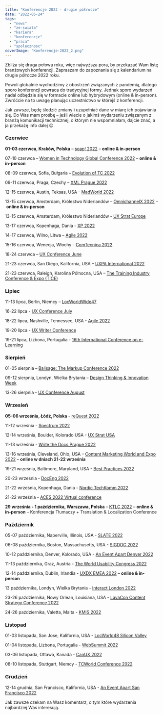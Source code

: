 ```yaml
---
title: "Konferencje 2022 - drugie półrocze"
date: "2022-05-24"
tags:
  - "news"
  - "ze-swiata"
  - "kariera"
  - "konferencje"
  - "praca"
  - "spolecznosc"
coverImage: "Konferencje-2022_2.png"
---
```


Zbliża się druga połowa roku, więc najwyższa pora, by przekazać Wam listę
branżowych konferencji. Zapraszam do zapoznania się z kalendarium na drugie
półrocze 2022 roku.

Powoli globalnie wychodzimy z obostrzeń związanych z pandemią, dlatego sporo
konferencji powraca do tradycyjnej formy. Jednak sporo wydarzeń nadal odbędzie
się w formacie online lub hybrydowym (online & in-person). Zwróćcie na to uwagę
planując uczestnictwo w którejś z konferencji.

Jak zawsze, będę śledzić zmiany i uzupełniać dane w miarę ich pojawiania się. Do
Was mam prośbę – jeśli wiecie o jakimś wydarzeniu związanym z branżą komunikacji
technicznej, o którym nie wspomniałam, dajcie znać, a ja przekażę info dalej 😉

### Czerwiec

**01-03 czerwca, Kraków, Polska** – [soap! 2022](http://soapconf.com/)
– **online & in-person**

07-10 czerwca
– [Women in Technology Global Conference 2022](https://www.womentech.net/women-tech-conference) – **online
& in-person**

08-09 czerwca, Sofia, Bułgaria
– [Evolution of TC 2022](https://evolution-of-tc.com/)

09-11 czerwca, Praga, Czechy – [XML Prague 2022](https://www.xmlprague.cz/)

12-15 czerwca, Austin, Teksas, USA -
[MadWorld 2022](https://www.madcapsoftware.com/madworld-conferences/madworld-2022/)

13-15 czerwca, Amsterdam, Królestwo Niderlandów
– [OmnichannelX 2022](https://omnichannelx.digital/) – **online & in-person**

13-15 czerwca, Amsterdam, Królestwo Niderlandów -
[UX Strat Europe](https://uxstrat.com/europe/)

13-17 czerwca, Kopenhaga, Dania -
[XP 2022](https://www.agilealliance.org/xp2022/)

14-17 czerwca, Wilno, Litwa
– [Agile 2022](https://agile-online.org/index.php/conference-2022)

15-16 czerwca, Wenecja, Włochy -
[ComTecnica 2022](https://www.comtecnica.eu/en/)

18-24 czerwca – [UX Conference June](https://www.nngroup.com/training/june/)

21-23 czerwca, San Diego, Kalifornia, USA
– [UXPA International 2022](https://uxpa2022.org/)

21-23 czerwca, Raleigh, Karolina Północna, USA
– [The Training Industry Conference & Expo (TICE)](https://tice.trainingindustry.com/event/fc4ecba7-05dc-424d-a748-661076d67f3e/summary)

### Lipiec

11-13 lipca, Berlin, Niemcy –
[LocWorldWide47](https://locworld.com/call-for-papers-locworld47-berlin/)

16-22 lipca - [UX Conference July](https://www.nngroup.com/training/july/)

18-22 lipca, Nashville, Tennessee, USA -
[Agile 2022](https://www.agilealliance.org/agile2022/)

19-20 lipca - [UX Writer Conference](https://uxwriterconference.com/)

19-21 lipca, Lizbona, Portugalia -
[16th International Conference on e-Learning](https://www.elearning-conf.org/)

### Sierpień

01-05 sierpnia –
[Balisage: The Markup Conference 2022](http://www.balisage.net/)

09-12 sierpnia, Londyn, Wielka Brytania –
[Design Thinking & Innovation Week](https://futurelondonacademy.co.uk/en/course/design-thinking-and-innovation)

13-26 sierpnia -
[UX Conference August](https://www.nngroup.com/training/august/)

### Wrzesień

**05-06 września, Łódź, Polska** - [reQuest 2022](https://2022.request.pl/)

11-12 września - [Spectrum 2022](https://stc-rochester.org/spectrum/)

12-14 września, Boulder, Kolorado USA - [UX Strat USA](https://uxstrat.com/usa/)

11-13 września -
[Write the Docs Prague 2022](https://www.writethedocs.org/conf/prague/2022/)

13-16 września, Cleveland, Ohio, USA –
[Content Marketing World and Expo 2022](https://www.contentmarketingworld.com/) – **online
w dniach 21-22 września**

19-21 września, Baltimore, Maryland, USA -
[Best Practices 2022](https://bp.infomanagementcenter.com/)

20-23 września - [DocEng 2022](https://doceng.org/doceng2022)

21-22 września, Kopenhaga, Dania -
[Nordic TechKomm 2022](https://www.nordic-techkomm.com/)

21-22 września -
[ACES 2022 Virtual conference](https://aceseditors.org/conference)

**29 września - 1 października, Warszawa, Polska**
– [KTLC 2022](https://www.konferencjatlumaczy.pl/) – **online & in-person** –
Konferencja Tłumaczy + Translation & Localization Conference

### Październik

05-07 października, Naperville, Illinois, USA -
[SLATE 2022](https://www.slategroup.org/conference)

06-08 października, Boston, Massachusetts, USA -
[SIGDOC 2022](https://sigdoc.acm.org/)

10-12 października, Denver, Kolorado, USA -
[An Event Apart Denver 2022](https://aneventapart.com/event/denver-2022)

11-13 października, Graz, Austria -
[The World Usability Congress 2022](https://worldusabilitycongress.com/)

12-14 października, Dublin, Irlandia -
[UXDX EMEA 2022](https://uxdx.com/emea/2022/?gclid=Cj0KCQjwhLKUBhDiARIsAMaTLnGZCpl3KJEdhYNYE5VJXTgW1ZEFvlCYmhkkSUxEH9XqtgA1jeAfy5caAp52EALw_wcB)
– **online & in-person**

13 października, Londyn, Wielka Brytania -
[Interact London 2022](https://www.interactconf.com/)

23-26 października, Nowy Orlean, Louisiana, USA -
[LavaCon Content Strategy Conference 2022](https://lavacon.org/)

24-26 października, Valetta, Malta - [KMIS 2022](https://kmis.scitevents.org/)

### Listopad

01-03 listopada, San Jose, Kalifornia, USA -
[LocWorld48 Silicon Valley](https://locworld.com/call-for-papers-locworld48-silicon-valley/)

01-04 listopada, Lizbona, Portugalia - [WebSummit 2022](https://websummit.com/)

03-06 listopada, Ottawa, Kanada - [CanUX 2022](https://canux.io/)

08-10 listopada, Stuttgart, Niemcy -
[TCWorld Conference 2022](https://tcworldconference.tekom.de/)

### Grudzień

12-14 grudnia, San Francisco, Kalifornia, USA -
[An Event Apart San Francisco 2022](https://aneventapart.com/event/san-francisco-2022)

Jak zawsze czekam na Wasz komentarz, o tym które wydarzenia najbardziej Was
interesują.
